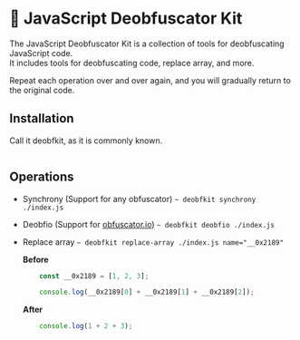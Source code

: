 # 🔧 JavaScript Deobfuscator Kit

The JavaScript Deobfuscator Kit is a collection of tools for deobfuscating JavaScript code.  
It includes tools for deobfuscating code, replace array, and more.

Repeat each operation over and over again, and you will gradually return to the original code.

## Installation
Call it deobfkit, as it is commonly known.

```bash
```

## Operations

- Synchrony (Support for any obfuscator)
    `~ deobfkit synchrony ./index.js`
- Deobfio (Support for [obfuscator.io](https://obfuscator.io))
    `~ deobfkit deobfio ./index.js`
- Replace array
    `~ deobfkit replace-array ./index.js name="__0x2189"`
    
    **Before**
    ```js
        const __0x2189 = [1, 2, 3];

        console.log(__0x2189[0] + __0x2189[1] + __0x2189[2]);
    ```

    **After**
    ```js
        console.log(1 + 2 + 3);
    ```